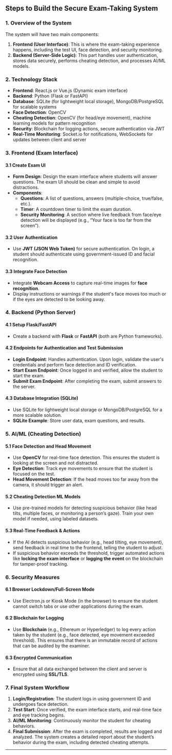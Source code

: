 ## **Steps to Build the Secure Exam-Taking System**

### **1. Overview of the System**
The system will have two main components:
1. **Frontend (User Interface)**: This is where the exam-taking experience happens, including the test UI, face detection, and security monitoring.
2. **Backend (Server-Side Logic)**: This part handles user authentication, stores data securely, performs cheating detection, and processes AI/ML models.

### **2. Technology Stack**

- **Frontend**: React.js or Vue.js (Dynamic exam interface)
- **Backend**: Python (Flask or FastAPI)
- **Database**: SQLite (for lightweight local storage), MongoDB/PostgreSQL for scalable systems
- **Face Detection**: OpenCV
- **Cheating Detection**: OpenCV (for head/eye movement), machine learning models for pattern recognition
- **Security**: Blockchain for logging actions, secure authentication via JWT
- **Real-Time Monitoring**: Socket.io for notifications, WebSockets for updates between client and server

### **3. Frontend (Exam Interface)**

#### 3.1 **Create Exam UI**
- **Form Design**: Design the exam interface where students will answer questions. The exam UI should be clean and simple to avoid distractions.
- **Components**:
  - **Questions**: A list of questions, answers (multiple-choice, true/false, etc.).
  - **Timer**: A countdown timer to limit the exam duration.
  - **Security Monitoring**: A section where live feedback from face/eye detection will be displayed (e.g., “Your face is too far from the screen”).
  
#### 3.2 **User Authentication**
- Use **JWT (JSON Web Token)** for secure authentication. On login, a student should authenticate using government-issued ID and facial recognition.

#### 3.3 **Integrate Face Detection**
- Integrate **Webcam Access** to capture real-time images for **face recognition**.
- Display instructions or warnings if the student's face moves too much or if the eyes are detected to be looking away.

### **4. Backend (Python Server)**

#### 4.1 **Setup Flask/FastAPI**
- Create a backend with **Flask** or **FastAPI** (both are Python frameworks).

#### 4.2 **Endpoints for Authentication and Test Submission**
- **Login Endpoint**: Handles authentication. Upon login, validate the user's credentials and perform face detection and ID verification.
- **Start Exam Endpoint**: Once logged in and verified, allow the student to start the exam.
- **Submit Exam Endpoint**: After completing the exam, submit answers to the server.

#### 4.3 **Database Integration (SQLite)**
- Use SQLite for lightweight local storage or MongoDB/PostgreSQL for a more scalable solution.
- **SQLite Example**: Store user data, exam questions, and results.



### **5. AI/ML (Cheating Detection)**

#### 5.1 **Face Detection and Head Movement**
- Use **OpenCV** for real-time face detection. This ensures the student is looking at the screen and not distracted.
- **Eye Detection**: Track eye movements to ensure that the student is focused on the test.
- **Head Movement Detection**: If the head moves too far away from the camera, it should trigger an alert.


#### 5.2 **Cheating Detection ML Models**
- Use pre-trained models for detecting suspicious behavior (like head tilts, multiple faces, or monitoring a person’s gaze). Train your own model if needed, using labeled datasets.
  
#### 5.3 **Real-Time Feedback & Actions**
- If the AI detects suspicious behavior (e.g., head tilting, eye movement), send feedback in real time to the frontend, telling the student to adjust.
- If suspicious behavior exceeds the threshold, trigger automated actions like **locking the exam interface** or **logging the event** on the blockchain for tamper-proof tracking.

### **6. Security Measures**

#### 6.1 **Browser Lockdown/Full-Screen Mode**
- Use Electron.js or Kiosk Mode (in the browser) to ensure the student cannot switch tabs or use other applications during the exam.

#### 6.2 **Blockchain for Logging**
- Use **Blockchain** (e.g., Ethereum or Hyperledger) to log every action taken by the student (e.g., face detected, eye movement exceeded threshold). This ensures that there is an immutable record of actions that can be audited by the examiner.

#### 6.3 **Encrypted Communication**
- Ensure that all data exchanged between the client and server is encrypted using **SSL/TLS**.

### **7. Final System Workflow**
1. **Login/Registration**: The student logs in using government ID and undergoes face detection.
2. **Test Start**: Once verified, the exam interface starts, and real-time face and eye tracking begins.
3. **AI/ML Monitoring**: Continuously monitor the student for cheating behaviors.
4. **Final Submission**: After the exam is completed, results are logged and analyzed. The system creates a detailed report about the student’s behavior during the exam, including detected cheating attempts.

---